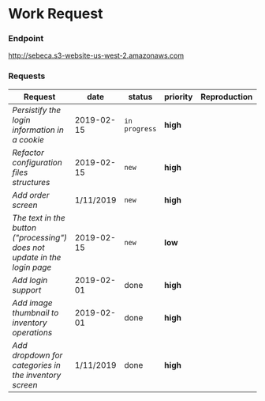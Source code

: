 # Work Request

### Endpoint
http://sebeca.s3-website-us-west-2.amazonaws.com

### Requests
Request | date | status | priority | Reproduction | Comments
--- | --- | --- | --- | --- | ---
*Persistify the login information in a cookie* | 2019-02-15 | `in progress` | **high** | | none
*Refactor configuration files structures* | 2019-02-15 | `new` | **high** | | none
*Add order screen* | 1/11/2019 | `new` | **high** | | none
*The text in the button ("processing") does not update in the login page* | 2019-02-15 | `new` | **low** | | none
*Add login support* | 2019-02-01 | done | **high** | | 2019-02-15
*Add image thumbnail to inventory operations* | 2019-02-01 | done | **high** | | 2019-02-01
*Add dropdown for categories in the inventory screen* | 1/11/2019 | done | **high** | | 2019-02-01
